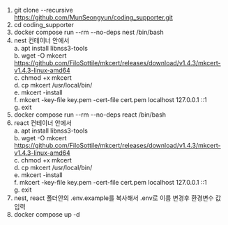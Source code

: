 1. git clone --recursive https://github.com/MunSeongyun/coding_supporter.git
2. cd coding_supporter
3. docker compose run --rm --no-deps nest /bin/bash
4. nest 컨테이너 안에서
   <br/>
   a. apt install libnss3-tools<br/>
   b. wget -O mkcert https://github.com/FiloSottile/mkcert/releases/download/v1.4.3/mkcert-v1.4.3-linux-amd64<br/>
   c. chmod +x mkcert<br/>
   d. cp mkcert /usr/local/bin/<br/>
   e. mkcert -install<br/>
   f. mkcert -key-file key.pem -cert-file cert.pem localhost 127.0.0.1 ::1<br/>
   g. exit<br/>
6. docker compose run --rm --no-deps react /bin/bash
7. react 컨테이너 안에서<br/>
   a. apt install libnss3-tools<br/>
   b. wget -O mkcert https://github.com/FiloSottile/mkcert/releases/download/v1.4.3/mkcert-v1.4.3-linux-amd64<br/>
   c. chmod +x mkcert<br/>
   d. cp mkcert /usr/local/bin/<br/>
   e. mkcert -install<br/>
   f. mkcert -key-file key.pem -cert-file cert.pem localhost 127.0.0.1 ::1<br/>
   g. exit<br/>
8. nest, react 폴더안의 .env.example를 복사해서 .env로 이름 변경후 환경변수 값 입력
9. docker compose up -d

